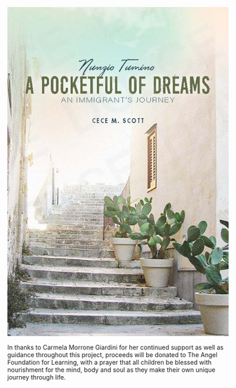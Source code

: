 ![A Pocket Full Of Dreams Cover](/a-pocket-full-of-dreams.jpg)

In thanks to Carmela Morrone Giardini for her continued support as well as guidance throughout this project, proceeds
will be donated to The Angel Foundation for Learning, with a
prayer that all children be blessed with nourishment for the
mind, body and soul as they make their own unique journey through life.

